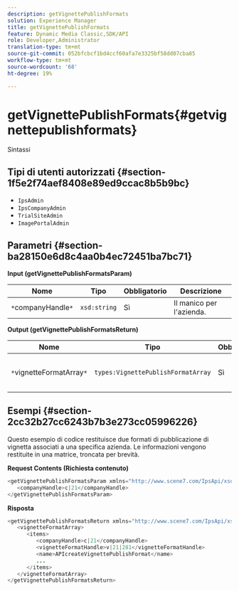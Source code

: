 ```yaml
---
description: getVignettePublishFormats
solution: Experience Manager
title: getVignettePublishFormats
feature: Dynamic Media Classic,SDK/API
role: Developer,Administrator
translation-type: tm+mt
source-git-commit: 052bfcbcf1bd4ccf60afa7e3325bf58dd07cba85
workflow-type: tm+mt
source-wordcount: '68'
ht-degree: 19%

---
```



# getVignettePublishFormats{#getvignettepublishformats}

Sintassi

## Tipi di utenti autorizzati {#section-1f5e2f74aef8408e89ed9ccac8b5b9bc}

* `IpsAdmin`
* `IpsCompanyAdmin`
* `TrialSiteAdmin`
* `ImagePortalAdmin`

## Parametri {#section-ba28150e6d8c4aa0b4ec72451ba7bc71}

**Input (getVignettePublishFormatsParam)**

| Nome | Tipo | Obbligatorio | Descrizione |
|---|---|---|---|
| `*`companyHandle`*` | `xsd:string` | Sì | Il manico per l&#39;azienda. |

**Output (getVignettePublishFormatsReturn)**

| Nome | Tipo | Obbligatorio | Descrizione |
|---|---|---|---|
| `*`vignetteFormatArray`*` | `types:VignettePublishFormatArray` | Sì | Array di formati di pubblicazione della vignetta. |

## Esempi {#section-2cc32b27cc6243b7b3e273cc05996226}

Questo esempio di codice restituisce due formati di pubblicazione di vignetta associati a una specifica azienda. Le informazioni vengono restituite in una matrice, troncata per brevità.

**Request Contents (Richiesta contenuto)**

```java
<getVignettePublishFormatsParam xmlns="http://www.scene7.com/IpsApi/xsd/2008-01-15">
   <companyHandle>c|21</companyHandle>
</getVignettePublishFormatsParam>
```

**Risposta**

```java
<getVignettePublishFormatsReturn xmlns="http://www.scene7.com/IpsApi/xsd/2008-01-15">
   <vignetteFormatArray>
      <items>
         <companyHandle>c|21</companyHandle>
         <vignetteFormatHandle>v|21|281</vignetteFormatHandle>
         <name>APIcreateVignettePublishFormat</name>
         ...
      </items>
   </vignetteFormatArray>
</getVignettePublishFormatsReturn>
```

